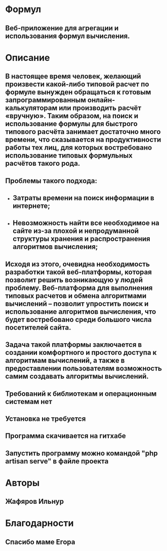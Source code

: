 # Формул
## Веб-приложение для агрегации и использования формул вычисления.
# Описание
## В настоящее время человек, желающий произвести какой-либо типовой расчет по формуле вынужден обращаться к готовым запрограммированным онлайн-калькуляторам или производить расчёт «вручную». Таким образом, на поиск и использование формулы для быстрого типового расчёта занимает достаточно много времени, что сказывается на продуктивности работы тех лиц, для которых востребовано использование типовых формульных расчётов такого рода.
## Проблемы такого подхода:
- ## Затраты времени на поиск информации в интернете;
- ## Невозможность найти все необходимое на сайте из-за плохой и непродуманной структуры хранения и распространения алгоритмов вычисления;
## Исходя из этого, очевидна необходимость разработки такой веб-платформы, которая позволит решить возникающую у людей проблему. Веб-платформа для выполнения типовых расчетов и обмена алгоритмами вычислений – позволит упростить поиск и использование алгоритмов вычисления, что будет востребовано среди большого числа посетителей сайта.
## Задача такой платформы заключается в создании комфортного и простого доступа к алгоритмам вычислений, а также в предоставлении пользователям возможность самим создавать алгоритмы вычислений.
## Требований к библиотекам и операционным системам нет
## Установка не требуется
## Программа скачивается на гитхабе
## Запустить программу можно командой "php artisan serve" в файле проекта

# Авторы
## Жафяров Ильнур

# Благодарности
## Спасибо маме Егора
